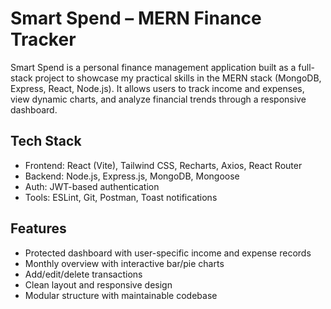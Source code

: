 # Smart Spend – MERN Finance Tracker

Smart Spend is a personal finance management application built as a full-stack project to showcase my practical skills in the MERN stack (MongoDB, Express, React, Node.js). It allows users to track income and expenses, view dynamic charts, and analyze financial trends through a responsive dashboard.

## Tech Stack

- Frontend: React (Vite), Tailwind CSS, Recharts, Axios, React Router
- Backend: Node.js, Express.js, MongoDB, Mongoose
- Auth: JWT-based authentication
- Tools: ESLint, Git, Postman, Toast notifications

## Features

- Protected dashboard with user-specific income and expense records
- Monthly overview with interactive bar/pie charts
- Add/edit/delete transactions
- Clean layout and responsive design
- Modular structure with maintainable codebase
